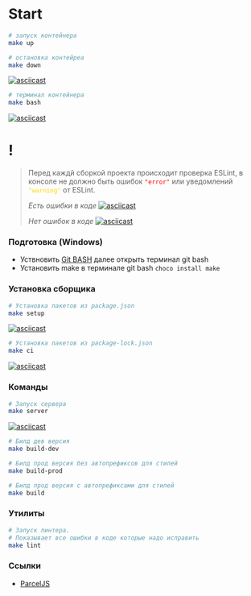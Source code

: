 # Start

```bash
# запуск контейнера
make up

# остановка контейреа
make down
```
[![asciicast](https://asciinema.org/a/iiCw5HTDtiik6H4NWKkJiWJ5u.svg)](https://asciinema.org/a/iiCw5HTDtiik6H4NWKkJiWJ5u)

```bash
# терминал контейнера
make bash
```
[![asciicast](https://asciinema.org/a/ejQBVQv08k0a7Ngk3LR8UNeI3.svg)](https://asciinema.org/a/ejQBVQv08k0a7Ngk3LR8UNeI3)

# !
> Перед каждй сборкой проекта происходит проверка ESLint, 
> в консоле не должно быть ошибок <code style="color:red">"error"</code> 
> или уведомлений <code style="color:gold">"warning"</code> от ESLint.
> 
> _Есть ошибки в коде_
> [![asciicast](https://asciinema.org/a/ZEQntepzVe6q8ydUkE5DV4wTb.svg)](https://asciinema.org/a/ZEQntepzVe6q8ydUkE5DV4wTb)
> 
> _Нет ошибок в коде_
> [![asciicast](https://asciinema.org/a/v9dBV9U7zmkOfJNPksKHLyjhx.svg)](https://asciinema.org/a/v9dBV9U7zmkOfJNPksKHLyjhx)

### Подготовка (Windows)
- Уствновить [Git BASH](https://gitforwindows.org) далее открыть терминал git bash
- Установить make в терминале git bash ```choco install make```

### Установка сборщика

```bash
# Установка пакетов из package.json 
make setup
```
[![asciicast](https://asciinema.org/a/T92rMm35Utec1i1irG8oRqJJN.svg)](https://asciinema.org/a/T92rMm35Utec1i1irG8oRqJJN)

```bash
# Установка пакетов из package-lock.json 
make ci
```
[![asciicast](https://asciinema.org/a/qHtoJs7mIaPt2ZhMype1B9m0k.svg)](https://asciinema.org/a/qHtoJs7mIaPt2ZhMype1B9m0k)

### Команды

```bash
# Запуск сервера
make server
```
[![asciicast](https://asciinema.org/a/yCbIaJb9r58CByfNgmnyPTY1E.svg)](https://asciinema.org/a/yCbIaJb9r58CByfNgmnyPTY1E)

```bash
# Билд дев версия
make build-dev
```

```bash
# Билд прод версия без автопрефиксов для стилей
make build-prod
```

```bash
# Билд прод версия с автопрефиксами для стилей
make build
```

### Утилиты

```bash
# Запуск линтера. 
# Показывает все ошибки в коде которые надо исправить
make lint
```

### Ссылки
 - [ParcelJS](https://parceljs.org/getting-started/webapp)
